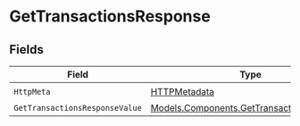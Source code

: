 # GetTransactionsResponse


## Fields

| Field                                                                                           | Type                                                                                            | Required                                                                                        | Description                                                                                     |
| ----------------------------------------------------------------------------------------------- | ----------------------------------------------------------------------------------------------- | ----------------------------------------------------------------------------------------------- | ----------------------------------------------------------------------------------------------- |
| `HttpMeta`                                                                                      | [HTTPMetadata](../../Models/Components/HTTPMetadata.md)                                         | :heavy_check_mark:                                                                              | N/A                                                                                             |
| `GetTransactionsResponseValue`                                                                  | [Models.Components.GetTransactionsResponse](../../Models/Components/GetTransactionsResponse.md) | :heavy_minus_sign:                                                                              | OK                                                                                              |
